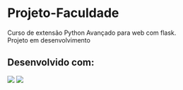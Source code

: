 # Projeto-Faculdade
Curso de extensão Python Avançado para web com flask.</br>
Projeto em desenvolvimento

## Desenvolvido com:
![](https://img.shields.io/badge/Python-3776AB?style=for-the-badge&logo=python&logoColor=white) 
![]( 	https://img.shields.io/badge/Flask-000000?style=for-the-badge&logo=flask&logoColor=whit)

